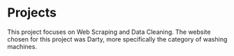 # Projects

This project focuses on Web Scraping and Data Cleaning.
The website chosen for this project was Darty, more specifically the category of washing machines.
